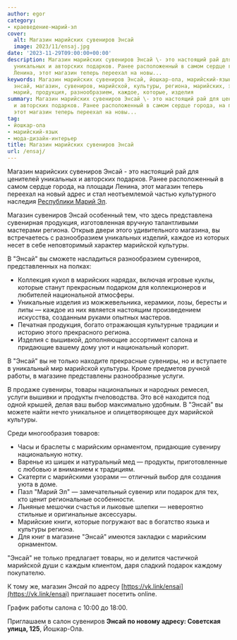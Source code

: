 ```yaml
---
author: egor
category:
- краеведение-марий-эл
cover:
  alt: Магазин марийских сувениров Энсай
  image: 2023/11/ensaj.jpg
date: '2023-11-29T09:00:00+00:00'
description: Магазин марийских сувениров Энсай \- это настоящий рай для ценителей
  уникальных и авторских подарков. Ранее расположенный в самом сердце города, на площади
  Ленина, этот магазин теперь переехал на новы...
keywords: Магазин марийских сувениров Энсай, йошкар-ола, марийский-язык, мода-дизайн-интерьер,
  энсай, магазин, сувениров, марийской, культуры, региона, марийских, это, уникальных,
  марий, продукция, разнообразием, каждое, которые, изделия
summary: Магазин марийских сувениров Энсай \- это настоящий рай для ценителей уникальных
  и авторских подарков. Ранее расположенный в самом сердце города, на площади Ленина,
  этот магазин теперь переехал на новы...
tag:
- йошкар-ола
- марийский-язык
- мода-дизайн-интерьер
title: Магазин марийских сувениров Энсай
url: /ensaj/
---
```


Магазин марийских сувениров Энсай \- это настоящий рай для ценителей уникальных и авторских подарков. Ранее расположенный в самом сердце города, на площади Ленина, этот магазин теперь переехал на новый адрес и стал неотъемлемой частью культурного наследия [Республики Марий Эл](/).

Магазин сувениров Энсай особенный тем, что здесь представлена сувенирная продукция, изготовленная вручную талантливыми мастерами региона. Открыв двери этого удивительного магазина, вы встречаетесь с разнообразием уникальных изделий, каждое из которых несет в себе неповторимый характер марийской культуры.

В "Энсай" вы сможете насладиться разнообразием сувениров, представленных на полках:

- Коллекция кукол в марийских нарядах, включая игровые куклы, которые станут прекрасным подарком для коллекционеров и любителей национальной атмосферы.
- Уникальные изделия из можжевельника, керамики, лозы, бересты и липы — каждое из них является настоящим произведением искусства, созданным руками опытных мастеров.
- Печатная продукция, богато отражающая культурные традиции и историю этого прекрасного региона.
- Изделия с вышивкой, дополняющие ассортимент салона и придающие вашему дому уют и национальный колорит.

В "Энсай" вы не только находите прекрасные сувениры, но и вступаете в уникальный мир марийской культуры. Кроме предметов ручной работы, в магазине представлены разнообразные услуги.

В продаже сувениры, товары национальных и народных ремесел, услуги вышивки и продукты пчеловодства. Это всё находится под одной крышей, делая ваш выбор максимально удобным. В "Энсай" вы можете найти нечто уникальное и олицетворяющее дух марийской культуры.

Среди многообразия товаров:

- Часы и браслеты с марийским орнаментом, придающие сувениру национальную нотку.
- Варенье из шишек и натуральный мед — продукты, приготовленные с любовью и вниманием к традициям.
- Скатерти с марийскими узорами — отличный выбор для создания уюта в доме.
- Пазл "Марий Эл" — замечательный сувенир или подарок для тех, кто ценит региональные особенности.
- Льняные мешочки счастья и лыковые шлепки — невероятно стильные и оригинальные аксессуары.
- Марийские книги, которые погружают вас в богатство языка и культуры региона.
- Для книг в магазине "Энсай" имеются закладки с марийским орнаментом.

"Энсай" не только предлагает товары, но и делится частичкой марийской души с каждым клиентом, даря сладкий подарок каждому покупателю.

К тому же, магазин _Энсай_ по адресу [https://vk.link/ensai](https://vk.link/ensai) приглашает посетить online.

График работы салона с 10:00 до 18:00.

Приглашаем в салон сувениров **Энсай по новому адресу: Советская улица, 125**, Йошкар-Ола.